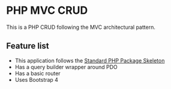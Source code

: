 # PHP MVC CRUD

This is a PHP CRUD following the MVC architectural pattern.

## Feature list

* This application follows the [Standard PHP Package Skeleton](https://github.com/php-pds/skeleton)
* Has a query builder wrapper around PDO
* Has a basic router
* Uses Bootstrap 4
